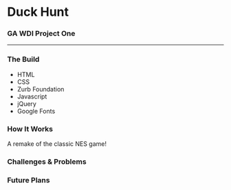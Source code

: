 <h1>Duck Hunt</h1>
<h3>GA WDI Project One</h3>
<hr />
<h3>The Build</h3>
<ul>
  <li>HTML</li>
  <li>CSS</li>
  <li>Zurb Foundation</li>
  <li>Javascript</li>
  <li>jQuery</li>
  <li>Google Fonts</li>
</ul>



<h3>How It Works</h3>
<p>A remake of the classic NES game! </p>

<h3>Challenges &amp; Problems</h3>
<p></p>

<h3>Future Plans</h3>
<p></p>

